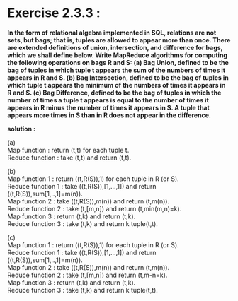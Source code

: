 # Exercise 2.3.3 : 
**In the form of relational algebra implemented in SQL, relations
are not sets, but bags; that is, tuples are allowed to appear more than
once. There are extended definitions of union, intersection, and difference for
bags, which we shall define below. Write MapReduce algorithms for computing
the following operations on bags R and S:
(a) Bag Union, defined to be the bag of tuples in which tuple t appears the
sum of the numbers of times it appears in R and S.
(b) Bag Intersection, defined to be the bag of tuples in which tuple t appears
the minimum of the numbers of times it appears in R and S.
(c) Bag Difference, defined to be the bag of tuples in which the number of
times a tuple t appears is equal to the number of times it appears in R
minus the number of times it appears in S. A tuple that appears more
times in S than in R does not appear in the difference.**




**solution :**<br>
 
(a)<br>
Map function : return (t,t) for each tuple t.<br>
Reduce function : take (t,t) and return (t,t).
  
(b)<br>
Map function 1 : return ((t,R(S)),1) for each tuple in R (or S).<br>
Reduce function 1 : take ((t,R(S)),[1,...,1]) and return ((t,R(S)),sum[1,..,1]=m(n)).<br>
Map function 2 : take ((t,R(S)),m(n)) and return (t,m(n)).<br>
Reduce function 2 : take (t,[m,n]) and return (t,min(m,n)=k).<br>
Map function 3 : return (t,k) and return (t,k).<br>
Reduce function 3 : take (t,k) and return k tuple(t,t).<br>

(c)<br>
Map function 1 : return ((t,R(S)),1) for each tuple in R (or S).<br>
Reduce function 1 : take ((t,R(S)),[1,...,1]) and return ((t,R(S)),sum[1,..,1]=m(n)).<br>
Map function 2 : take ((t,R(S)),m(n)) and return (t,m(n)).<br>
Reduce function 2 : take (t,[m,n]) and return (t,m-n=k).<br>
Map function 3 : return (t,k) and return (t,k).<br>
Reduce function 3 : take (t,k) and return k tuple(t,t).
